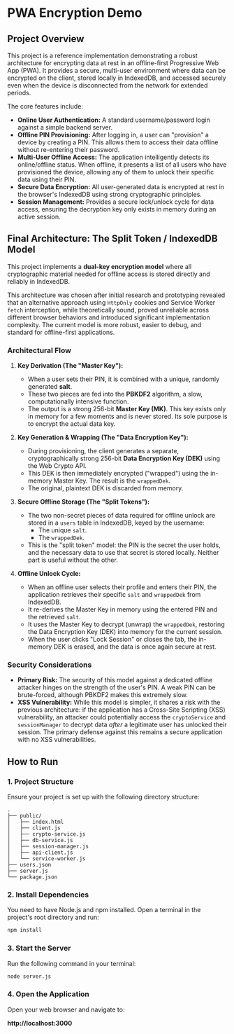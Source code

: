 # PWA Encryption Demo

## Project Overview

This project is a reference implementation demonstrating a robust architecture for encrypting data at rest in an offline-first Progressive Web App (PWA). It provides a secure, multi-user environment where data can be encrypted on the client, stored locally in IndexedDB, and accessed securely even when the device is disconnected from the network for extended periods.

The core features include:

- **Online User Authentication:** A standard username/password login against a simple backend server.
- **Offline PIN Provisioning:** After logging in, a user can "provision" a device by creating a PIN. This allows them to access their data offline without re-entering their password.
- **Multi-User Offline Access:** The application intelligently detects its online/offline status. When offline, it presents a list of all users who have provisioned the device, allowing any of them to unlock their specific data using their PIN.
- **Secure Data Encryption:** All user-generated data is encrypted at rest in the browser's IndexedDB using strong cryptographic principles.
- **Session Management:** Provides a secure lock/unlock cycle for data access, ensuring the decryption key only exists in memory during an active session.

## Final Architecture: The Split Token / IndexedDB Model

This project implements a **dual-key encryption model** where all cryptographic material needed for offline access is stored directly and reliably in IndexedDB.

This architecture was chosen after initial research and prototyping revealed that an alternative approach using `HttpOnly` cookies and Service Worker `fetch` interception, while theoretically sound, proved unreliable across different browser behaviors and introduced significant implementation complexity. The current model is more robust, easier to debug, and standard for offline-first applications.

### Architectural Flow

1.  **Key Derivation (The "Master Key"):**

    - When a user sets their PIN, it is combined with a unique, randomly generated **salt**.
    - These two pieces are fed into the **PBKDF2** algorithm, a slow, computationally intensive function.
    - The output is a strong 256-bit **Master Key (MK)**. This key exists only in memory for a few moments and is never stored. Its sole purpose is to encrypt the actual data key.

2.  **Key Generation & Wrapping (The "Data Encryption Key"):**

    - During provisioning, the client generates a separate, cryptographically strong 256-bit **Data Encryption Key (DEK)** using the Web Crypto API.
    - This DEK is then immediately encrypted ("wrapped") using the in-memory Master Key. The result is the `wrappedDek`.
    - The original, plaintext DEK is discarded from memory.

3.  **Secure Offline Storage (The "Split Tokens"):**

    - The two non-secret pieces of data required for offline unlock are stored in a `users` table in IndexedDB, keyed by the username:
      - The unique `salt`.
      - The `wrappedDek`.
    - This is the "split token" model: the PIN is the secret the user holds, and the necessary data to use that secret is stored locally. Neither part is useful without the other.

4.  **Offline Unlock Cycle:**
    - When an offline user selects their profile and enters their PIN, the application retrieves their specific `salt` and `wrappedDek` from IndexedDB.
    - It re-derives the Master Key in memory using the entered PIN and the retrieved `salt`.
    - It uses the Master Key to decrypt (unwrap) the `wrappedDek`, restoring the Data Encryption Key (DEK) into memory for the current session.
    - When the user clicks "Lock Session" or closes the tab, the in-memory DEK is erased, and the data is once again secure at rest.

### Security Considerations

- **Primary Risk:** The security of this model against a dedicated offline attacker hinges on the strength of the user's PIN. A weak PIN can be brute-forced, although PBKDF2 makes this extremely slow.
- **XSS Vulnerability:** While this model is simpler, it shares a risk with the previous architecture: if the application has a Cross-Site Scripting (XSS) vulnerability, an attacker could potentially access the `cryptoService` and `sessionManager` to decrypt data _after_ a legitimate user has unlocked their session. The primary defense against this remains a secure application with no XSS vulnerabilities.

## How to Run

### 1. Project Structure

Ensure your project is set up with the following directory structure:

```
.
├── public/
│   ├── index.html
│   ├── client.js
│   ├── crypto-service.js
│   ├── db-service.js
│   ├── session-manager.js
│   ├── api-client.js
│   └── service-worker.js
├── users.json
├── server.js
└── package.json
```

### 2. Install Dependencies

You need to have Node.js and npm installed. Open a terminal in the project's root directory and run:

```bash
npm install
```

### 3. Start the Server

Run the following command in your terminal:

```bash
node server.js
```

### 4. Open the Application

Open your web browser and navigate to:

**http://localhost:3000**
